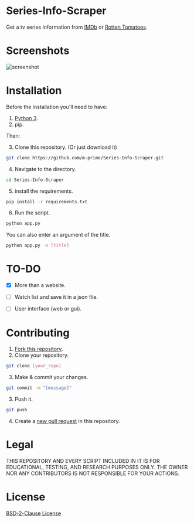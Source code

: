 # Series-Info-Scraper
Get a tv series information from [IMDb](https://imdb.com/) or [Rotten Tomatoes](https://rottentomatoes.com).


# Screenshots
![screenshot](https://lh3.googleusercontent.com/-xqC9CFHUxiY/YLjNWlh6zeI/AAAAAAAAGrk/iR7IzTrCglkW_oq9xspFIqBqkoNeexOTwCNcBGAsYHQ/s0/Screenshot%2B2021-06-03%2B143614.png)


# Installation
Before the installation you'll need to have:
1. [Python 3](https://www.python.org/downloads/).
2. pip.

Then:

3. Clone this repository. (Or just download it)
```bash
git clone https://github.com/m-primo/Series-Info-Scraper.git
```
4. Navigate to the directory.
```bash
cd Series-Info-Scraper
```
5. install the requirements.
```bash
pip install -r requirements.txt
```
6. Run the script.
```bash
python app.py
```
You can also enter an argument of the title.
```bash
python app.py -s [title]
```


# TO-DO
- [x] More than a website.
- [ ] Watch list and save it in a json file.
- [ ] User interface (web or gui).


# Contributing
1. [Fork this repository](https://github.com/m-primo/Series-Info-Scraper/fork).
2. Clone your repository.
```bash
git clone [your_repo]
```
3. Make & commit your changes.
```bash
git commit -m "[message]"
```
3. Push it.
```bash
git push
```
4. Create a [new pull request](https://github.com/m-primo/Series-Info-Scraper/pulls) in this repository.


# Legal
THIS REPOSITORY AND EVERY SCRIPT INCLUDED IN IT IS FOR EDUCATIONAL, TESTING, AND RESEARCH PURPOSES ONLY. THE OWNER NOR ANY CONTRIBUTORS IS NOT RESPONSIBLE FOR YOUR ACTIONS.


# License
[BSD-2-Clause License](LICENSE)